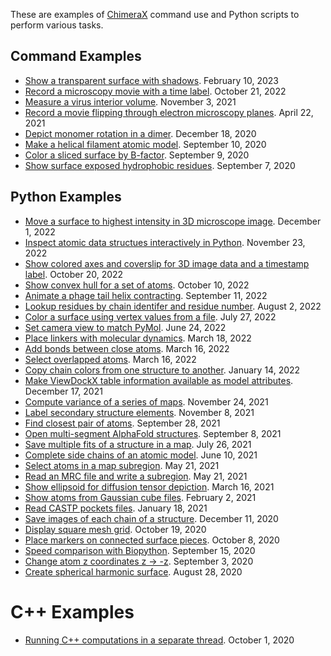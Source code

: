 These are examples of [ChimeraX](https://www.cgl.ucsf.edu/chimerax/) command use and Python scripts to perform various tasks.

## Command Examples

 * [Show a transparent surface with shadows](shadows_time/shadows.md).  February 10, 2023
 * [Record a microscopy movie with a time label](movie_time/movie_time.md).  October 21, 2022
 * [Measure a virus interior volume](virus_volume/virusvol.md).  November 3, 2021
 * [Record a movie flipping through electron microscopy planes](planes/planes.md).  April 22, 2021
 * [Depict monomer rotation in a dimer](rotation_slabs/slabs.md).  December 18, 2020
 * [Make a helical filament atomic model](filament/filament.md).  September 10, 2020
 * [Color a sliced surface by B-factor](bfactor_clip/bfactor_clip.md).  September 9, 2020
 * [Show surface exposed hydrophobic residues](surface_residues/surface_residues.md).  September 7, 2020

## Python Examples

 * [Move a surface to highest intensity in 3D microscope image](middle_surface/midsurf.md).  December 1, 2022
 * [Inspect atomic data structues interactively in Python](inspect/inspect.md).  November 23, 2022
 * [Show colored axes and coverslip for 3D image data and a timestamp label](lightsheet/lightsheet.md).  October 20, 2022
 * [Show convex hull for a set of atoms](convex_hull/convex_hull.md).  October 10, 2022
 * [Animate a phage tail helix contracting](helixwave/helixwave.md).  September 11, 2022
 * [Lookup residues by chain identifer and residue number](residues/residues.md).  August 2, 2022
 * [Color a surface using vertex values from a file](surface_color/surface_color.md).  July 27, 2022
 * [Set camera view to match PyMol](pymol_view/pymol_view.md).  June 24, 2022
 * [Place linkers with molecular dynamics](link/link.md).  March 18, 2022
 * [Add bonds between close atoms](connect/connect.md).  March 16, 2022
 * [Select overlapped atoms](overlap/overlap.md).  March 16, 2022
 * [Copy chain colors from one structure to another](copycolors/copycolors.md).  January 14, 2022
 * [Make ViewDockX table information available as model attributes](vdx_attrs/vdx_attrs.md).  December 17, 2021
 * [Compute variance of a series of maps](variance/variance.md).  November 24, 2021
 * [Label secondary structure elements](label_ss/label_ss.md).  November 8, 2021
 * [Find closest pair of atoms](closest/closest.md).  September 28, 2021
 * [Open multi-segment AlphaFold structures](big_alphafold/bigalpha.md).  September 8, 2021
 * [Save multiple fits of a structure in a map](fit_search/fit_search.md).  July 26, 2021
 * [Complete side chains of an atomic model](sidechains/sidechains.md).  June 10, 2021
 * [Select atoms in a map subregion](select_box/selectbox.md).  May 21, 2021
 * [Read an MRC file and write a subregion](mrc/mrc.md).  May 21, 2021
 * [Show ellipsoid for diffusion tensor depiction](ellipsoid/ellipsoid.md).  March 16, 2021
 * [Show atoms from Gaussian cube files](gaussian_cube_atoms/gcatoms.md).  February 2, 2021
 * [Read CASTP pockets files](castp/castp.md).  January 18, 2021
 * [Save images of each chain of a structure](chain_images/chain_images.md).  December 11, 2020
 * [Display square mesh grid](hide_diagonals/hide_diagonals.md).  October 19, 2020
 * [Place markers on connected surface pieces](mark_blobs/mark_blobs.md).  October 8, 2020
 * [Speed comparison with Biopython](biopython/biopython.md).  September 15, 2020
 * [Change atom z coordinates z -> -z](flip_z/flip_z.md).  September 3, 2020
 * [Create spherical harmonic surface](spherical_harmonics/spherical_harmonics.md).  August 28, 2020

# C++ Examples

 * [Running C++ computations in a separate thread](https://github.com/tristanic/async-hello-world). October 1, 2020
 
